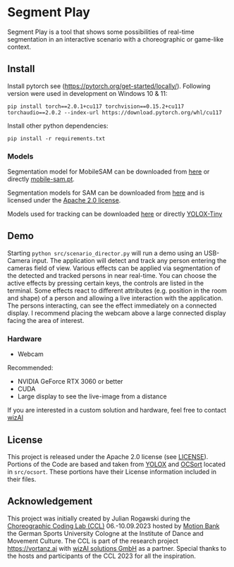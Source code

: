# Segment Play

Segment Play is a tool that shows some possibilities of real-time segmentation in an interactive scenario with a choreographic or game-like context.

## Install

Install pytorch see (https://pytorch.org/get-started/locally/).
Following version were used in development on Windows 10 & 11:

```
pip install torch==2.0.1+cu117 torchvision==0.15.2+cu117 torchaudio==2.0.2 --index-url https://download.pytorch.org/whl/cu117
```

Install other python dependencies:

```
pip install -r requirements.txt
```




### Models

Segmentation model for MobileSAM can be downloaded from [here](https://github.com/ChaoningZhang/MobileSAM) or directly [mobile-sam.pt](https://github.com/ChaoningZhang/MobileSAM/blob/master/weights/mobile_sam.pt).

Segmentation models for SAM can be downloaded from [here](https://github.com/CASIA-IVA-Lab/FastSAM) and is licensed under the [Apache 2.0 license](https://github.com/facebookresearch/segment-anything/blob/main/LICENSE).

Models used for tracking can be downloaded [here](https://github.com/Megvii-BaseDetection/YOLOX/tree/main/demo/ONNXRuntime) or directly [YOLOX-Tiny](https://github.com/Megvii-BaseDetection/YOLOX/releases/download/0.1.1rc0/yolox_tiny.onnx)

## Demo

Starting `python src/scenario_director.py` will run a demo using an USB-Camera input. The application will detect and track any person entering the cameras field of view. Various effects can be applied via segmentation of the detected and tracked persons in near real-time. You can choose the active effects by pressing certain keys, the controls are listed in the terminal. Some effects react to different attributes (e.g. position in the room and shape) of a person and allowing a live interaction with the application. The persons interacting, can see the effect immediately on a connected display. I recommend placing the webcam above a large connected display facing the area of interest.

### Hardware

* Webcam

Recommended:

* NVIDIA GeForce RTX 3060 or better
* CUDA
* Large display to see the live-image from a distance

If you are interested in a custom solution and hardware, feel free to contact [wizAI](mailto:info@wizai.com?subject=[GitHub]%20Segment-Play)

## License

This project is released under the Apache 2.0 license (see [LICENSE](LICENSE)).
Portions of the Code are based and taken from [YOLOX](https://github.com/Megvii-BaseDetection/YOLOX) and [OCSort](https://github.com/noahcao/OC_SORT) located in `src/ocsort`. These portions have their License information included in their files.

## Acknowledgement

This project was initially created by Julian Rogawski during the [Choreographic Coding Lab (CCL)](https://choreographiccoding.org) 06.-10.09.2023 hosted by [Motion Bank](https://motionbank.org/) the German Sports University Cologne at the Institute of Dance and Movement Culture. The CCL is part of the research project https://vortanz.ai with [wizAI solutions GmbH](https://wizai.com/) as a partner. Special thanks to the hosts and participants of the CCL 2023 for all the inspiration.
